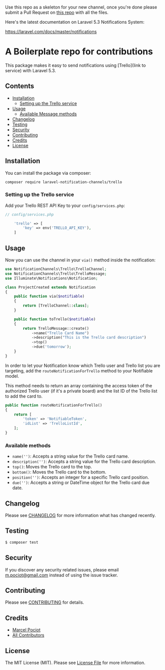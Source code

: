 Use this repo as a skeleton for your new channel, once you're done please submit a Pull Request on [this repo](https://github.com/laravel-notification-channels/new-channels) with all the files.

Here's the latest documentation on Laravel 5.3 Notifications System: 

https://laravel.com/docs/master/notifications

# A Boilerplate repo for contributions

This package makes it easy to send notifications using [Trello](link to service) with Laravel 5.3.

## Contents

- [Installation](#installation)
    - [Setting up the Trello service](#setting-up-the-trello-service)
- [Usage](#usage)
	- [Available Message methods](#available-message-methods)
- [Changelog](#changelog)
- [Testing](#testing)
- [Security](#security)
- [Contributing](#contributing)
- [Credits](#credits)
- [License](#license)


## Installation

You can install the package via composer:

``` bash
composer require laravel-notification-channels/trello
```

### Setting up the Trello service

Add your Trello REST API Key to your `config/services.php`:

```php
// config/services.php

    'trello' => [
        'key' => env('TRELLO_API_KEY'),
    ]
```


## Usage

Now you can use the channel in your `via()` method inside the notification:

``` php
use NotificationChannels\Trello\TrelloChannel;
use NotificationChannels\Trello\TrelloMessage;
use Illuminate\Notifications\Notification;

class ProjectCreated extends Notification
{
    public function via($notifiable)
    {
        return [TrelloChannel::class];
    }

    public function toTrello($notifiable)
    {
        return TrelloMessage::create()
            ->name("Trello Card Name")
            ->description("This is the Trello card description")
            ->top()
            ->due('tomorrow');
    }
}
```

In order to let your Notification know which Trello user and Trello list you are targeting, add the `routeNotificationForTrello` method to your Notifiable model.

This method needs to return an array containing the access token of the authorized Trello user (if it's a private board) and the list ID of the Trello list to add the card to.

```php
public function routeNotificationForTrello()
{
    return [
        'token' => 'NotifiableToken',
        'idList' => 'TrelloListId',
    ];
}
```

### Available methods

- `name('')`: Accepts a string value for the Trello card name.
- `description('')`: Accepts a string value for the Trello card description.
- `top()`: Moves the Trello card to the top.
- `bottom()`: Moves the Trello card to the bottom.
- `position('')`: Accepts an integer for a specific Trello card position.
- `due('')`: Accepts a string or DateTime object for the Trello card due date.


## Changelog

Please see [CHANGELOG](CHANGELOG.md) for more information what has changed recently.

## Testing

``` bash
$ composer test
```

## Security

If you discover any security related issues, please email m.pociot@gmail.com instead of using the issue tracker.

## Contributing

Please see [CONTRIBUTING](CONTRIBUTING.md) for details.

## Credits

- [Marcel Pociot](https://github.com/mpociot)
- [All Contributors](../../contributors)

## License

The MIT License (MIT). Please see [License File](LICENSE.md) for more information.
